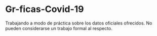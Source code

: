 # Gr-ficas-Covid-19
Trabajando a modo de práctica sobre los datos oficiales ofrecidos. No pueden considerarse un trabajo formal al respecto.
